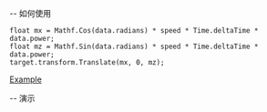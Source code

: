 -- 如何使用
```
float mx = Mathf.Cos(data.radians) * speed * Time.deltaTime * data.power;
float mz = Mathf.Sin(data.radians) * speed * Time.deltaTime * data.power;
target.transform.Translate(mx, 0, mz);
```  
  
[Example](https://github.com/RickJiangShu/Joystick-Example "Example")
  
-- 演示
